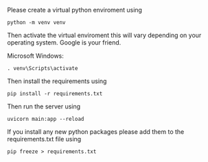 Please create a virtual python enviroment using 

``` python -m venv venv ```

Then activate the virtual enviroment this will vary depending on your operating system.
Google is your friend.

Microsoft Windows:

```. venv\Scripts\activate ```


Then install the requirements using 

``` pip install -r requirements.txt ```

Then run the server using 

``` uvicorn main:app --reload ```



If you install any new python packages please add them to the requirements.txt file using 

``` pip freeze > requirements.txt ```